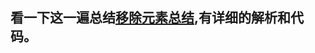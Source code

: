 ## 看一下这一遍总结[移除元素总结](https://github.com/gg-dot/MyLeetcodeTrip/tree/master/attainment/%E7%A7%BB%E9%99%A4%E5%85%83%E7%B4%A0%E6%80%BB%E7%BB%93),有详细的解析和代码。